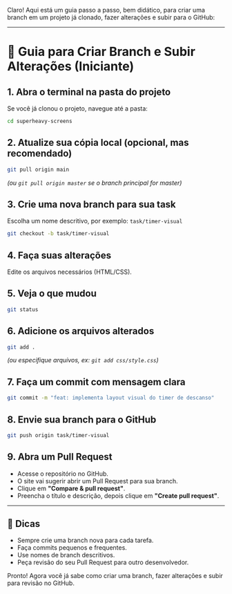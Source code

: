 Claro! Aqui está um guia passo a passo, bem didático, para criar uma branch em um projeto já clonado, fazer alterações e subir para o GitHub:

---

# 🚀 Guia para Criar Branch e Subir Alterações (Iniciante)

## 1. **Abra o terminal na pasta do projeto**

Se você já clonou o projeto, navegue até a pasta:

```bash
cd superheavy-screens
```

## 2. **Atualize sua cópia local (opcional, mas recomendado)**

```bash
git pull origin main
```

_(ou `git pull origin master` se o branch principal for master)_

## 3. **Crie uma nova branch para sua task**

Escolha um nome descritivo, por exemplo: `task/timer-visual`

```bash
git checkout -b task/timer-visual
```

## 4. **Faça suas alterações**

Edite os arquivos necessários (HTML/CSS).

## 5. **Veja o que mudou**

```bash
git status
```

## 6. **Adicione os arquivos alterados**

```bash
git add .
```

_(ou especifique arquivos, ex: `git add css/style.css`)_

## 7. **Faça um commit com mensagem clara**

```bash
git commit -m "feat: implementa layout visual do timer de descanso"
```

## 8. **Envie sua branch para o GitHub**

```bash
git push origin task/timer-visual
```

## 9. **Abra um Pull Request**

- Acesse o repositório no GitHub.
- O site vai sugerir abrir um Pull Request para sua branch.
- Clique em **"Compare & pull request"**.
- Preencha o título e descrição, depois clique em **"Create pull request"**.

---

## 📝 Dicas

- Sempre crie uma branch nova para cada tarefa.
- Faça commits pequenos e frequentes.
- Use nomes de branch descritivos.
- Peça revisão do seu Pull Request para outro desenvolvedor.

Pronto! Agora você já sabe como criar uma branch, fazer alterações e subir para revisão no GitHub.

